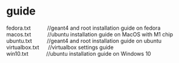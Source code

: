 # guide

fedora.txt      &nbsp;&nbsp;&nbsp;&nbsp;&nbsp;&nbsp;&nbsp;&nbsp;&nbsp;  //geant4 and root installation guide on fedora  </br>
macos.txt          &nbsp;&nbsp;&nbsp;&nbsp;&nbsp;&nbsp;&nbsp;&nbsp;&nbsp;  //ubuntu installation guide on MacOS with M1 chip  </br>
ubuntu.txt      &nbsp;&nbsp;&nbsp;&nbsp;&nbsp;&nbsp;&nbsp;&nbsp;  //geant4 and root installation guide on ubuntu  </br>
virtualbox.txt  &nbsp;&nbsp;&nbsp;&nbsp;  //virtualbox settings guide </br>
win10.txt       &nbsp;&nbsp;&nbsp;&nbsp;&nbsp;&nbsp;&nbsp;&nbsp;&nbsp;&nbsp;  //ubuntu installation guide on Windows 10 </br>
